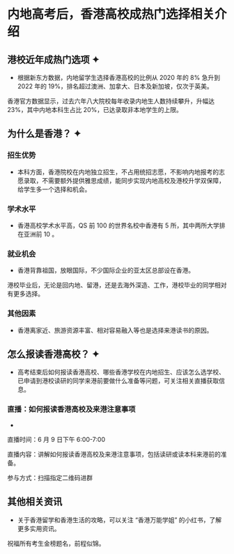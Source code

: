 # 内地高考后，香港高校成热门选择相关介绍

## 港校近年成热门选项 ✦

- 根据新东方数据，内地留学生选择香港高校的比例从 2020 年的 8% 急升到 2022 年的 19%，排名超过澳洲、加拿大、日本及新加坡，仅次于英美。

香港官方数据显示，过去六年八大院校每年收录内地生人数持续攀升，升幅达 23%，其中内地本科生占比 20%，已达录取非本地学生的上限。

## 为什么是香港？ ✦

### 招生优势

- 本科方面，香港院校在内地独立招生，不占用统招志愿，不影响内地报考的志愿录取，不需要额外提供雅思成绩，能同步实现内地高校及港校升学双保障，给学生多一个选择和机会。

### 学术水平

- 香港高校学术水平高，QS 前 100 的世界名校中香港有 5 所，其中两所大学排在亚洲前 10 。

### 就业机会

- 香港背靠祖国，放眼国际，不少国际企业的亚太区总部设在香港。

港校毕业后，无论是回内地、留港，还是去海外深造、工作，港校毕业的同学相对有更多选择。

### 其他因素

- 香港离家近、旅游资源丰富、相对容易融入等也是选择来港读书的原因。

## 怎么报读香港高校？ ✦

- 高考结束后如何报读香港高校、哪些香港学校在内地招生、应该怎么选学校、已申请到港校读研的同学来港前要做什么准备等问题，可关注相关直播获取信息。

### 直播：如何报读香港高校及来港注意事项
- 
直播时间：6 月 9 日下午 6:00-7:00

直播内容：讲解如何报读香港高校及来港注意事项，包括读研或读本科来港前的准备。

参与方式：扫描指定二维码进群

## 其他相关资讯

- 关于香港留学和香港生活的攻略，可以关注 “香港万能学姐” 的小红书，了解更多实用资讯。

祝福所有考生金榜题名，前程似锦。